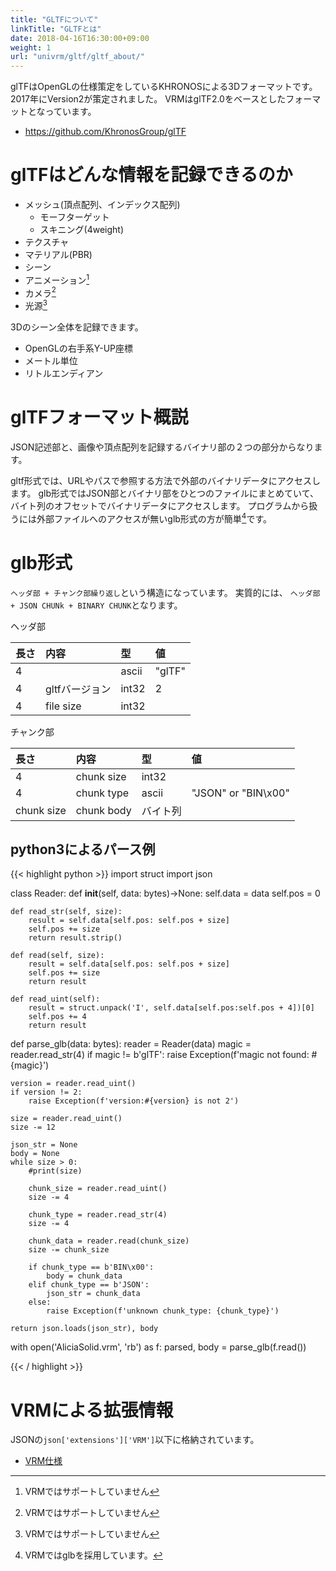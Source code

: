 ```yaml
---
title: "GLTFについて"
linkTitle: "GLTFとは"
date: 2018-04-16T16:30:00+09:00
weight: 1
url: "univrm/gltf/gltf_about/"
---
```


glTFはOpenGLの仕様策定をしているKHRONOSによる3Dフォーマットです。2017年にVersion2が策定されました。
VRMはglTF2.0をベースとしたフォーマットとなっています。

* https://github.com/KhronosGroup/glTF

# glTFはどんな情報を記録できるのか

* メッシュ(頂点配列、インデックス配列)
    * モーフターゲット
    * スキニング(4weight)
* テクスチャ
* マテリアル(PBR)
* シーン
* アニメーション[^vrm_not_supported]
* カメラ[^vrm_not_supported]
* 光源[^vrm_not_supported]

3Dのシーン全体を記録できます。

* OpenGLの右手系Y-UP座標
* メートル単位
* リトルエンディアン

[^vrm_not_supported]: VRMではサポートしていません

# glTFフォーマット概説

JSON記述部と、画像や頂点配列を記録するバイナリ部の２つの部分からなります。

gltf形式では、URLやパスで参照する方法で外部のバイナリデータにアクセスします。
glb形式ではJSON部とバイナリ部をひとつのファイルにまとめていて、バイト列のオフセットでバイナリデータにアクセスします。
プログラムから扱うには外部ファイルへのアクセスが無いglb形式の方が簡単[^VRM_glb]です。

[^VRM_glb]: VRMではglbを採用しています。

# glb形式

``ヘッダ部 + チャンク部繰り返し``という構造になっています。
実質的には、
``ヘッダ部 + JSON CHUNk + BINARY CHUNK``となります。

ヘッダ部

|長さ|内容          |型   |値|
|:---|:------------|:----|:-----|
|4   |             |ascii|"glTF"|
|4   |gltfバージョン|int32|2|
|4   |file size    |int32| |

チャンク部

|長さ      |内容       |型   |値|
|:---------|:---------|:----|:-----|
|4         |chunk size|int32||
|4         |chunk type|ascii|"JSON" or "BIN\x00"|
|chunk size|chunk body|バイト列||

## python3によるパース例

{{< highlight python >}}
import struct
import json

class Reader:
    def __init__(self, data: bytes)->None:
        self.data = data
        self.pos = 0

    def read_str(self, size):
        result = self.data[self.pos: self.pos + size]
        self.pos += size
        return result.strip()

    def read(self, size):
        result = self.data[self.pos: self.pos + size]
        self.pos += size
        return result

    def read_uint(self):
        result = struct.unpack('I', self.data[self.pos:self.pos + 4])[0]
        self.pos += 4
        return result


def parse_glb(data: bytes):
    reader = Reader(data)
    magic = reader.read_str(4)
    if  magic != b'glTF':
        raise Exception(f'magic not found: #{magic}')

    version = reader.read_uint()
    if version != 2:
        raise Exception(f'version:#{version} is not 2')

    size = reader.read_uint()
    size -= 12

    json_str = None
    body = None
    while size > 0:
        #print(size)

        chunk_size = reader.read_uint()
        size -= 4

        chunk_type = reader.read_str(4)
        size -= 4

        chunk_data = reader.read(chunk_size)
        size -= chunk_size

        if chunk_type == b'BIN\x00':
            body = chunk_data
        elif chunk_type == b'JSON':
            json_str = chunk_data
        else:
            raise Exception(f'unknown chunk_type: {chunk_type}')

    return json.loads(json_str), body


with open('AliciaSolid.vrm', 'rb') as f:
    parsed, body = parse_glb(f.read())

{{< / highlight >}}

# VRMによる拡張情報

JSONの``json['extensions']['VRM']``以下に格納されています。

* [VRM仕様](https://github.com/vrm-c/vrm-specification/blob/master/specification/0.0/README.ja.md)
